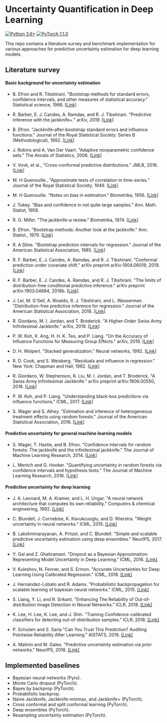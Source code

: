 # Uncertainty Quantification in Deep Learning

[![Python 3.6+](https://img.shields.io/badge/Platform-Python%203.6-blue.svg)](https://www.python.org/)
[![PyTorch 1.1.0](https://img.shields.io/badge/Implementation-Pytorch-brightgreen.svg)](https://pytorch.org/)

This repo contains a literature survey and benchmark implementation for various approaches for predictive uncertainty estimation for deep learning models.  

## Literature survey

#### Basic background for uncertainty estimation 

- B. Efron and R. Tibshirani. "Bootstrap methods for standard errors, confidence intervals, and other measures of statistical accuracy." Statistical science, 1986. [[Link]](https://www.jstor.org/stable/pdf/2245500.pdf)

- R. Barber, E. J. Candes, A. Ramdas, and R. J. Tibshirani. "Predictive inference with the jackknife+." arXiv, 2019. [[Link]](https://arxiv.org/abs/1905.02928)

- B. Efron. "Jackknife‐after‐bootstrap standard errors and influence functions." Journal of the Royal Statistical Society: Series B (Methodological), 1992. [[Link]](https://rss.onlinelibrary.wiley.com/doi/abs/10.1111/j.2517-6161.1992.tb01866.x)

- J. Robins and A. Van Der Vaart. "Adaptive nonparametric confidence sets." The Annals of Statistics, 2006. [[Link]](https://projecteuclid.org/download/pdfview_1/euclid.aos/1146576262)

- V. Vovk, et al., "Cross-conformal predictive distributions." JMLR, 2018. [[Link]](http://proceedings.mlr.press/v91/vovk18a/vovk18a.pdf) 

- M. H Quenouille., "Approximate tests of correlation in time-series." Journal of the Royal Statistical Society, 1949. [[Link]](https://www.jstor.org/stable/2983696?seq=1#metadata_info_tab_contents) 

- M. H Quenouille. "Notes on bias in estimation." Biometrika, 1956. [[Link]](https://www.jstor.org/stable/2332914?seq=1#metadata_info_tab_contents) 

- J. Tukey. "Bias and confidence in not quite large samples." Ann. Math. Statist, 1958. 

- R. G. Miller. "The jackknife–a review." Biometrika, 1974. [[Link]](https://www.jstor.org/stable/2334280?seq=1#metadata_info_tab_contents) 

- B. Efron. "Bootstrap methods: Another look at the jackknife." Ann. Statist., 1979. [[Link]](https://projecteuclid.org/euclid.aos/1176344552) 

- R. A Stine. "Bootstrap prediction intervals for regression." Journal of the American Statistical Association, 1985. [[Link]](https://amstat.tandfonline.com/doi/abs/10.1080/01621459.1985.10478220) 

- R. F. Barber, E. J. Candes, A. Ramdas, and R. J. Tibshirani. "Conformal prediction under covariate shift." arXiv preprint arXiv:1904.06019, 2019. [[Link]](https://arxiv.org/pdf/1904.06019.pdf) 

- R. F. Barber, E. J. Candes, A. Ramdas, and R. J. Tibshirani. "The limits of distribution-free conditional predictive inference." arXiv preprint arXiv:1903.04684, 2019b. [[Link]](https://arxiv.org/pdf/1903.04684.pdf) 

- J. Lei, M. G'Sell, A. Rinaldo, R. J. Tibshirani, and L. Wasserman. "Distribution-free predictive inference for regression." Journal of the American Statistical Association, 2018. [[Link]](https://www.tandfonline.com/doi/pdf/10.1080/01621459.2017.1307116) 

- R. Giordano, M. I. Jordan, and T. Broderick. "A Higher-Order Swiss Army Infinitesimal Jackknife." arXiv, 2019. [[Link]](https://arxiv.org/pdf/1907.12116.pdf) 

- P. W. Koh, K. Ang, H. H. K. Teo, and P. Liang. "On the Accuracy of Influence Functions for Measuring Group Effects." arXiv, 2019. [[Link]](https://arxiv.org/pdf/1905.13289.pdf)  

- D. H. Wolpert. "Stacked generalization." Neural networks, 1992. [[Link]](https://citeseerx.ist.psu.edu/viewdoc/download?doi=10.1.1.133.8090&rep=rep1&type=pdf)  

- R. D. Cook, and S. Weisberg. "Residuals and influence in regression." New York: Chapman and Hall, 1982. [[Link]](https://conservancy.umn.edu/handle/11299/37076)  

- R. Giordano, W. Stephenson, R. Liu, M. I. Jordan, and T. Broderick. "A Swiss Army Infinitesimal Jackknife." arXiv preprint arXiv:1806.00550, 2018. [[Link]](https://arxiv.org/pdf/1806.00550.pdf)  

- P. W. Koh, and P. Liang. "Understanding black-box predictions via influence functions." ICML, 2017. [[Link]](https://dl.acm.org/citation.cfm?id=3305576) 

- S. Wager and S. Athey. "Estimation and inference of heterogeneous treatment effects using random forests." Journal of the American Statistical Association, 2018. [[Link]](https://www.tandfonline.com/doi/full/10.1080/01621459.2017.1319839) 


#### Predictive uncertainty for general machine learning models

- S. Wager, T. Hastie, and B. Efron. "Confidence intervals for random forests: The jackknife and the infinitesimal jackknife." The Journal of Machine Learning Research, 2014. [[Link]](http://jmlr.org/papers/volume15/wager14a/wager14a.pdf)

- L. Mentch and G. Hooker. "Quantifying uncertainty in random forests via confidence intervals and hypothesis tests." The Journal of Machine Learning Research, 2016. [[Link]](http://jmlr.org/papers/volume17/14-168/14-168.pdf)

#### Predictive uncertainty for deep learning

- J. A. Leonard, M. A. Kramer, and L. H. Ungar. "A neural network architecture that computes its own reliability." Computers & chemical engineering, 1992. [[Link]](https://www.sciencedirect.com/science/article/pii/0098135492800358)

- C. Blundell, J. Cornebise, K. Kavukcuoglu, and D. Wierstra. "Weight uncertainty in neural networks." ICML, 2015. [[Link]](https://arxiv.org/pdf/1505.05424.pdf) 

- B. Lakshminarayanan, A. Pritzel, and C. Blundell. "Simple and scalable predictive uncertainty estimation using deep ensembles." NeurIPS, 2017. [[Link]](http://papers.nips.cc/paper/7219-simple-and-scalable-predictive-uncertainty-estimation-using-deep-ensembles.pdf)

- Y. Gal and Z. Ghahramani. "Dropout as a Bayesian Approximation: Representing Model Uncertainty in Deep Learning." ICML, 2016. [[Link]](https://arxiv.org/pdf/1506.02142.pdf)

- V. Kuleshov, N. Fenner, and S. Ermon. "Accurate Uncertainties for Deep Learning Using Calibrated Regression." ICML, 2018. [[Link]](http://proceedings.mlr.press/v80/kuleshov18a/kuleshov18a.pdf)

- J. Hernández-Lobato and R. Adams. "Probabilistic backpropagation for scalable learning of bayesian neural networks." ICML, 2015. [[Link]](http://proceedings.mlr.press/v37/hernandez-lobatoc15.pdf)

- S. Liang, Y. Li, and R. Srikant. "Enhancing The Reliability of Out-of-distribution Image Detection in Neural Networks." ICLR, 2018. [[Link]](https://openreview.net/forum?id=H1VGkIxRZ)

- K. Lee, H. Lee, K. Lee, and J. Shin. "Training Confidence-calibrated classifiers for detecting out-of-distribution samples." ICLR, 2018. [[Link]](https://openreview.net/forum?id=ryiAv2xAZ)

- P. Schulam and S. Saria "Can You Trust This Prediction? Auditing Pointwise Reliability After Learning." AISTATS, 2019. [[Link]](http://proceedings.mlr.press/v89/schulam19a/schulam19a.pdf) 

- A. Malinin and M. Gales. "Predictive uncertainty estimation via prior networks." NeurIPS, 2018. [[Link]](http://papers.nips.cc/paper/7936-predictive-uncertainty-estimation-via-prior-networks.pdf) 


## Implemented baselines

- Bayesian neural networks (Pyro).
- Monte Carlo dropout (PyTorch).
- Bayes by backprop (PyTorch).
- Probabilistic backprop.
- Naive Jackknife, Jackknife-minmax, and Jackknife+ (PyTorch).
- Cross conformal and split conformal learning (PyTorch).
- Deep ensembles (PyTorch).
- Resampling uncertainty estimation (PyTorch).
